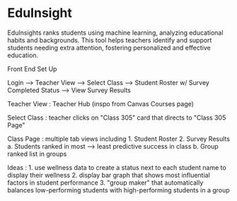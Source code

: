 # EduInsight
EduInsights ranks students using machine learning, analyzing educational habits and backgrounds. This tool helps teachers identify and support students needing extra attention, fostering personalized and effective education.


Front End Set Up

Login --> Teacher View --> Select Class --> Student Roster w/ Survey Completed Status --> View Survey Results

Teacher View : Teacher Hub (inspo from Canvas Courses page) 

Select Class : teacher clicks on "Class 305" card that directs to "Class 305 Page" 

Class Page : multiple tab views including
                1. Student Roster
                2. Survey Results
                    a. Students ranked in most --> least predictive success in class
                    b. Group ranked list in groups



Ideas : 1. use wellness data to create a status next to each student name to display their wellness
        2. display bar graph that shows most influential factors in student performance
        3. "group maker" that automatically balances low-performing students with high-performing students in a group
